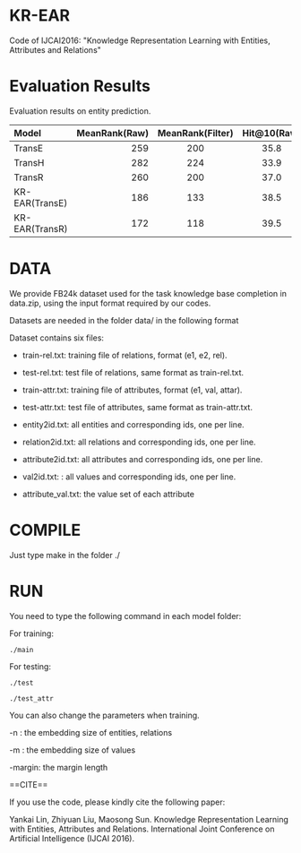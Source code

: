 # KR-EAR
Code of IJCAI2016: "Knowledge Representation Learning with Entities, Attributes and Relations"

Evaluation Results
==========

Evaluation results on entity prediction.

| Model      |     MeanRank(Raw) |   MeanRank(Filter)   |	Hit@10(Raw)	| Hit@10(Filter)|
| :-------- | --------:| :------: | :------: |:------: |
| TransE 			| 259		| 200		| 35.8	| 53.0 |
| TransH			| 282		| 224		| 33.9	| 50.2 |
| TransR 			| 260		| 200		| 37.0	| 56.1 |
| KR-EAR(TransE)	| 186		| 133		| 38.5	| 54.5 |	
| KR-EAR(TransR)	| 172		| 118		| 39.5	| 57.3 |


DATA
==========

We provide FB24k dataset used for the task knowledge base completion in data.zip, using the input format required by our codes. 


Datasets are needed in the folder data/ in the following format

Dataset contains six files:



+ train-rel.txt: training file of relations, format (e1, e2, rel).

+ test-rel.txt: test file of relations, same format as train-rel.txt.

+ train-attr.txt: training file of attributes, format (e1, val, attar).

+ test-attr.txt: test file of attributes, same format as train-attr.txt.

+ entity2id.txt: all entities and corresponding ids, one per line.

+ relation2id.txt: all relations and corresponding ids, one per line.

+ attribute2id.txt: all attributes and corresponding ids, one per line.

+ val2id.txt: : all values and corresponding ids, one per line.

+ attribute_val.txt: the value set of each attribute



COMPILE
==========

Just type make in the folder ./

RUN
==========

You need to  type the following command in each model folder:

For training:

	./main

For testing:

	./test

	./test_attr

You can also change the parameters when training.

-n : the embedding size of entities, relations

-m :  the embedding size of values 

-margin: the margin length








==CITE==

If you use the code, please kindly cite the following paper:

Yankai Lin, Zhiyuan Liu, Maosong Sun. Knowledge Representation Learning with Entities, Attributes and Relations. International Joint Conference on Artificial Intelligence (IJCAI 2016).
